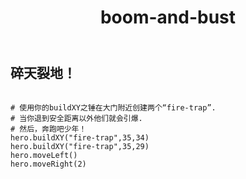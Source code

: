 ﻿---
layout: default
title: boom-and-bust
---
## 碎天裂地！
```

# 使用你的buildXY之锤在大门附近创建两个“fire-trap”.
# 当你退到安全距离以外他们就会引爆.
# 然后，奔跑吧少年！
hero.buildXY("fire-trap",35,34)
hero.buildXY("fire-trap",35,29)
hero.moveLeft()
hero.moveRight(2)

```
